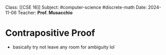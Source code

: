Class: [[CSE 16]]
Subject: #computer-science  #discrete-math 
Date: 2024-11-06
Teacher: **Prof. Musacchio**

# Contrapositive Proof
- basically try not leave any room for ambiguity lol
